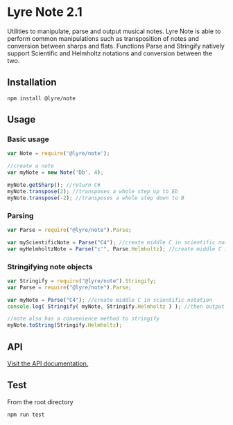 # Lyre Note 2.1

Utilities to manipulate, parse and output musical notes. Lyre Note is able to perform common manipulations such as transposition of notes and conversion between sharps and flats. Functions Parse and Stringify natively support Scientific and Helmholtz notations and conversion between the two.

## Installation

`npm install @lyre/note`

## Usage

### Basic usage

```javascript
var Note = require('@lyre/note');

//create a note
var myNote = new Note('Db', 4);

myNote.getSharp(); //return C#
myNote.transpose(2); //transposes a whole step up to Eb
myNote.transpose(-2); //transposes a whole step down to B
```

### Parsing

```javascript
var Parse = require("@lyre/note").Parse;

var myScientificNote = Parse("C4"); //create middle C in scientific notation, scientific is default
var myHelmholtzNote = Parse("c'", Parse.Helmholtz); //create middle C in helmholtz notation
```

### Stringifying note objects

```javascript
var Stringify = require("@lyre/note").Stringify;
var Parse = require("@lyre/note").Parse;

var myNote = Parse("C4"); //create middle C in scientific notation
console.log( Stringify( myNote, Stringify.Helmholtz ) ); //then output in helmholtz notation

//note also has a convenience method to stringify
myNote.toString(Stringify.Helmholtz);
```

## API

[Visit the API documentation.](https://github.com/Attibee/Lyre-Note/wiki/Note-API)

## Test

From the root directory

`npm run test`
